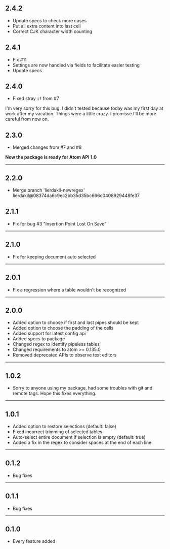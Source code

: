 ## 2.4.2
* Update specs to check more cases
* Put all extra content into last cell
* Correct CJK character width counting

## 2.4.1

* Fix #11
* Settings are now handled via fields to facilitate easier testing
* Update specs

## 2.4.0

* Fixed stray `if` from #7

I'm very sorry for this bug. I didn't tested because today was my first day at work after my vacation. Things were a little crazy. I promisse I'll be more careful from now on.

## 2.3.0

* Merged changes from #7 and #8

**Now the package is ready for Atom API 1.0**

- - -

## 2.2.0

* Merge branch 'lierdakil-newregex' lierdakil@08374da6c9ec2bb35d35bc666c0408929448fe37

## 2.1.1

* Fix for bug #3 "Insertion Point Lost On Save"

- - -

## 2.1.0

* Fix for keeping document auto selected

- - -

## 2.0.1

* Fix a regression where a table wouldn't be recognized

- - -

## 2.0.0

* Added option to choose if first and last pipes should be kept
* Added option to choose the padding of the cells
* Added support for latest config api
* Added specs to package
* Changed regex to identify pipeless tables
* Changed requirements to atom >= 0.135.0
* Removed deprecated APIs to observe text editors

- - -

## 1.0.2

* Sorry to anyone using my package, had some troubles with git and remote tags. Hope this fixes everything.

- - -

## 1.0.1

* Added option to restore selections (default: false)
* Fixed incorrect trimming of selected tables
* Auto-select entire document if selection is empty (default: true)
* Added a fix in the regex to consider spaces at the end of each line

- - -

## 0.1.2

* Bug fixes

- - -

## 0.1.1

* Bug fixes

- - -

## 0.1.0

* Every feature added

